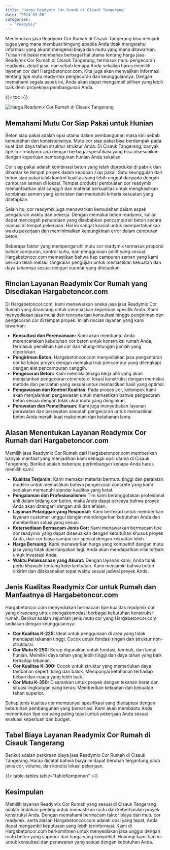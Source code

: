 ```yaml
---
title: "Harga Readymix Cor Rumah di Cisauk Tangerang"
date: "2024-03-06"
categories: 
  - "readymix"
---
```



Menemukan jasa Readymix Cor Rumah di Cisauk Tangerang bisa menjadi tugas yang mana membuat bingung apabila Anda tidak mengetahui informasi yang akurat mengenai biaya dan mutu yang mana ditawarkan. Tulisan ini bakal membahas berbagai hal utama tentang harga jasa Readymix Cor Rumah di Cisauk Tangerang, termasuk mutu pengecoran readymix, detail jasa, dan sebab kenapa Anda sekalian harus memilih layanan cor dari Hargabetoncor.com. Kita juga akan menyajikan informasi tentang tipe mutu ready-mix pengecoran dan keunggulannya. Dengan memahami segala aspek ini, Anda akan dapat mengambil pilihan yang lebih baik demi proyeknya pembangunan Anda.

{{< toc >}}

![Harga Readymix Cor Rumah di Cisauk Tangerang](https://hargareadymixid.github.io/hbc/readymix-hbc%20(4).png)

## Memahami Mutu Cor Siap Pakai untuk Hunian

Beton siap pakai adalah opsi utama dalam pembangunan masa kini sebab kemudahan dan konsistensinya. Mutu cor siap pakai bisa berdampak pada kuat dan daya tahan struktur struktur Anda. Di Cisauk Tangerang, banyak tipe cor readymix ada dengan berbagai spesifikasi yang bisa disesuaikan dengan keperluan pembangunan hunian Anda sekalian.

Cor siap pakai adalah kombinasi beton yang telah diproduksi di pabrik dan dihantar ke tempat proyek dalam keadaan siap pakai. Satu keunggulan dari beton siap pakai ialah kontrol kualitas yang lebih unggul daripada dengan campuran semen di lokasi. Tempat produksi pembuatan cor readymix memanfaatkan alat canggih dan material berkualitas untuk menghasilkan kombinasi semen yang konsisten dan mematuhi kriteria kekuatan yang ditetapkan.

Selain itu, cor readymix juga menawarkan kemudahan dalam aspek pengaturan waktu dan pekerja. Dengan memakai beton readymix, kalian dapat mencegah penundaan yang disebabkan pencampuran beton secara manual di tempat pekerjaan. Hal ini sangat krusial untuk mempertahankan waktu pekerjaan dan meminimalkan kemungkinan error dalam campuran beton.

Beberapa faktor yang mempengaruhi mutu cor readymix termasuk proporsi bahan campuran, kontrol suhu, dan penggunaan aditif yang sesuai. Hargabetoncor.com memastikan bahwa tiap campuran semen yang kami berikan telah melalui rangkaian pengujian untuk memastikan kekuatan dan daya tahannya sesuai dengan standar yang ditetapkan.

## Rincian Layanan Readymix Cor Rumah yang Disediakan Hargabetoncor.com

Di Hargabetoncor.com, kami menawarkan aneka jasa jasa Readymix Cor Rumah yang dirancang untuk memuaskan keperluan spesifik Anda. Kami menyediakan jasa mulai dari rencana dan konsultasi hingga pengiriman dan pengecoran cor di tempat proyek. Inilah rincian layanan yang kami tawarkan:

- **Konsultasi dan Perencanaan:** Kami akan membantu Anda merencanakan kebutuhan cor beton untuk konstruksi rumah Anda, termasuk pemilihan tipe cor dan hitung-hitungan jumlah yang diperlukan.
- **Pengiriman Beton:** Hargabetoncor.com menyediakan jasa pengantaran cor ke lokasi proyek dengan memakai truk pencampur yang dilengkapi dengan alat pencampuran canggih.
- **Pengecoran Beton:** Kami memiliki tenaga kerja ahli yang akan menjalankan pengecoran concrete di lokasi konstruksi dengan memakai metode dan peralatan yang sesuai untuk memastikan hasil yang optimal.
- **Pengawasan dan Kontrol Kualitas:** Pada proses cor, kelompok kami akan menjalankan pengawasan untuk memastikan bahwa pengecoran beton sesuai dengan tolak ukur mutu yang diinginkan.
- **Perawatan dan Pemeliharaan:** Kami juga menyediakan layanan perawatan dan perawatan sesudah pengecoran untuk memastikan beton Anda meraih kuat maksimum dan ketahanan lama.

## Alasan Menentukan Layanan Readymix Cor Rumah dari Hargabetoncor.com

Memilih jasa Readymix Cor Rumah dari Hargabetoncor.com memberikan banyak manfaat yang menjadikan kami sebagai opsi utama di Cisauk Tangerang. Berikut adalah beberapa pertimbangan kenapa Anda harus memilih kami:

- **Kualitas Terjamin:** Kami memakai material bermutu tinggi dan peralatan modern untuk memastikan bahwa pengecoran concrete yang kami sediakan memenuhi standar kualitas yang ketat.
- **Pengalaman dan Profesionalisme:** Tim kami beranggotakan profesional ahli dalam bidang cor beton, maka Anda dapat percaya bahwa proyek Anda akan ditangani dengan ahli dan efisien.
- **Layanan Pelanggan yang Responsif:** Kami bertekad untuk memberikan layanan customer unggul dengan mendengarkan kebutuhan Anda dan memberikan solusi yang sesuai.
- **Ketersediaan Bermacam Jenis Cor:** Kami menawarkan bermacam tipe cor readymix yang dapat disesuaikan dengan kebutuhan khusus proyek Anda, dari cor biasa sampai cor spesial dengan kekuatan lebih.
- **Harga Bersaing:** Kami menawarkan harga yang kompetitif dengan mutu jasa yang tidak dipertanyakan lagi. Anda akan mendapatkan nilai terbaik untuk investasi Anda.
- **Waktu Pelaksanaan yang Akurat:** Dengan layanan kami, Anda tidak perlu khawatir tentang keterlambatan. Kami menjamin bahwa beton dikirim dan dilaksanakan tepat waktu sesuai jadwal proyek Anda.

## Jenis Kualitas Readymix Cor untuk Rumah dan Manfaatnya di Hargabetoncor.com

Hargabetoncor.com menyediakan bermacam tipe kualitas readymix cor yang dirancang untuk mengakomodasi berbagai kebutuhan konstruksi rumah. Berikut adalah sejumlah jenis mutu cor yang Hargabetoncor.com sediakan dengan keunggulannya:

- **Cor Kualitas K-225:** Ideal untuk penggunaan di area yang tidak mendapat tekanan tinggi. Cocok untuk fondasi ringan dan struktur non-struktural.
- **Cor Mutu K-250:** Kerap digunakan untuk fondasi, tembok, dan lantai hunian. Memiliki daya tahan yang lebih tinggi dan daya tahan yang baik terhadap tekanan.
- **Cor Kualitas K-300:** Cocok untuk struktur yang memerlukan daya tambahan seperti tiang dan balok. Mempunyai ketahanan terhadap beban dan cuaca yang lebih baik.
- **Cor Mutu K-350:** Disarankan untuk proyek dengan tekanan berat dan situasi lingkungan yang keras. Memberikan kekuatan dan kekuatan tahan superior.

Setiap jenis kualitas cor mempunyai spesifikasi yang diadaptasi dengan kebutuhan pembangunan yang bervariasi. Kami akan membantu Anda menentukan tipe cor yang paling tepat untuk pekerjaan Anda sesuai evaluasi keperluan dan budget.

## Tabel Biaya Layanan Readymix Cor Rumah di Cisauk Tangerang

Berikut adalah perkiraan biaya jasa Readymix Cor Rumah di Cisauk Tangerang. Harap dicatat bahwa biaya ini dapat berubah tergantung pada jenis cor, volume, dan kondisi lokasi pekerjaan.

{{< table-tables table="tableKomponen" >}}

## Kesimpulan

Memilih layanan Readymix Cor Rumah yang sesuai di Cisauk Tangerang adalah tindakan penting untuk memastikan mutu dan keberhasilan proyek konstruksi Anda. Dengan memahami bermacam faktor biaya dan mutu cor readymix, serta alasan Hargabetoncor.com adalah opsi yang tepat, Anda dapat mengambil keputusan yang lebih terinformasi. Kami di Hargabetoncor.com berkomitmen untuk menyediakan jasa unggul dengan mutu beton yang superior dan harga yang kompetitif. Hubungi kami hari ini untuk konsultasi dan penawaran yang sesuai dengan kebutuhan Anda.
